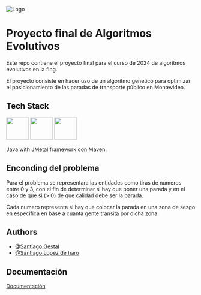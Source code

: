 
![Logo](https://www.eficienciaenergetica.gub.uy/image/journal/article?img_id=235458724)


# Proyecto final de Algoritmos Evolutivos

Este repo contiene el proyecto final para el curso de 2024 de algoritmos evolutivos en la fing.

El proyecto consiste en hacer uso de un algoritmo genetico para optimizar el posicionamiento de las paradas de transporte público en Montevideo.


## Tech Stack
<img height="60" src="https://raw.githubusercontent.com/marwin1991/profile-technology-icons/refs/heads/main/icons/java.png">   <img height="60" src="https://jmetal.sourceforge.net/images/jMetalLogo.png">      <img height="60" src="https://static-00.iconduck.com/assets.00/file-type-maven-icon-766x1024-86phvtjn.png">

Java with JMetal framework con Maven.






## Enconding del problema

Para el problema se representara las entidades como tiras de numeros entre 0 y 3, con el fin de determinar si hay que poner una parada y en el caso de que si (> 0) de que calidad debe ser la parada.

Cada numero representa si hay que colocar la parada en una zona de sezgo en especifica en base a cuanta gente transita por dicha zona.


## Authors

- [@Santiago Gestal](https://github.com/SantiGestal)
- [@Santiago Lopez de haro](https://github.com/SantiagoLopezDeharo)
## Documentación

[Documentación](https://github.com/SantiagoLopezDeharo/Optimizacion-de-transporte-publico/blob/main/Informe.pdf)

